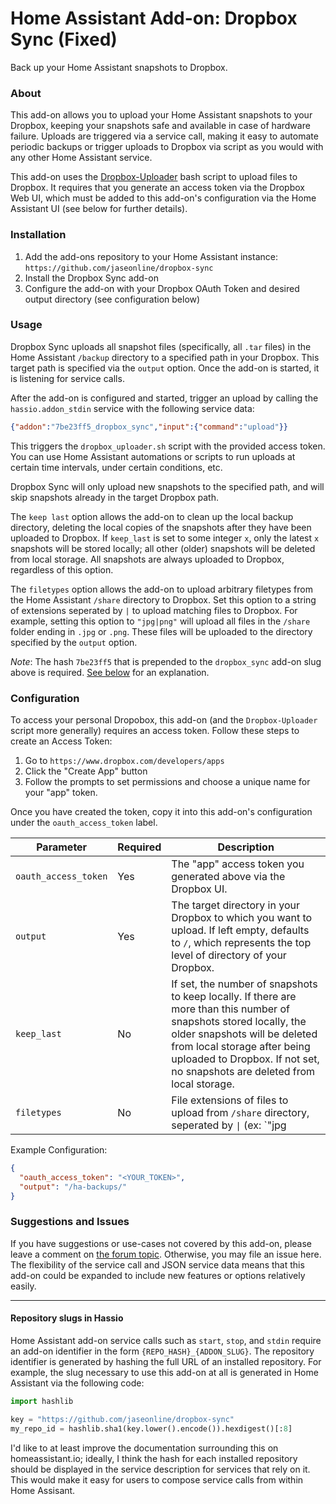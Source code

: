 # Home Assistant Add-on: Dropbox Sync (Fixed)
Back up your Home Assistant snapshots to Dropbox.

### About
This add-on allows you to upload your Home Assistant snapshots to your Dropbox, keeping your snapshots safe and available in case of hardware failure. Uploads are triggered via a service call, making it easy to automate periodic backups or trigger uploads to Dropbox via script as you would with any other Home Assistant service.

This add-on uses the [Dropbox-Uploader](https://github.com/andreafabrizi/Dropbox-Uploader) bash script to upload files to Dropbox. It requires that you generate an access token via the Dropbox Web UI, which must be added to this add-on's configuration via the Home Assistant UI (see below for further details).

### Installation
1. Add the add-ons repository to your Home Assistant instance: `https://github.com/jaseonline/dropbox-sync`
2. Install the Dropbox Sync add-on
3. Configure the add-on with your Dropbox OAuth Token and desired output directory (see configuration below)

### Usage

Dropbox Sync uploads all snapshot files (specifically, all `.tar` files) in the Home Assistant `/backup` directory to a specified path in your Dropbox. This target path is specified via the `output` option. Once the add-on is started, it is listening for service calls.

After the add-on is configured and started, trigger an upload by calling the `hassio.addon_stdin` service with the following service data:

```json
{"addon":"7be23ff5_dropbox_sync","input":{"command":"upload"}}
```

This triggers the `dropbox_uploader.sh` script with the provided access token. You can use Home Assistant automations or scripts to run uploads at certain time intervals, under certain conditions, etc.

Dropbox Sync will only upload new snapshots to the specified path, and will skip snapshots already in the target Dropbox path.

The `keep last` option allows the add-on to clean up the local backup directory, deleting the local copies of the snapshots after they have been uploaded to Dropbox. If `keep_last` is set to some integer `x`, only the latest `x` snapshots will be stored locally; all other (older) snapshots will be deleted from local storage. All snapshots are always uploaded to Dropbox, regardless of this option.

The `filetypes` option allows the add-on to upload arbitrary filetypes from the Home Assistant `/share` directory to Dropbox. Set this option to a string of extensions seperated by `|` to upload matching files to Dropbox. For example, setting this option to `"jpg|png"` will upload all files in the `/share` folder ending in `.jpg` or `.png`. These files will be uploaded to the directory specified by the `output` option.

*Note*: The hash `7be23ff5` that is prepended to the `dropbox_sync` add-on slug above is required. [See below](#repository-slugs-in-hassio) for an explanation. 
### Configuration

To access your personal Dropobox, this add-on (and the `Dropbox-Uploader` script more generally) requires an access token. Follow these steps to create an Access Token:
1. Go to `https://www.dropbox.com/developers/apps`
2. Click the "Create App" button
3. Follow the prompts to set permissions and choose a unique name for your "app" token.

Once you have created the token, copy it into this add-on's configuration under the `oauth_access_token` label. 

|Parameter|Required|Description|
|---------|--------|-----------|
|`oauth_access_token`|Yes|The "app" access token you generated above via the Dropbox UI.|
|`output`|Yes|The target directory in your Dropbox to which you want to upload. If left empty, defaults to `/`, which represents the top level of directory of your Dropbox.|
|`keep_last`|No|If set, the number of snapshots to keep locally. If there are more than this number of snapshots stored locally, the older snapshots will be deleted from local storage after being uploaded to Dropbox. If not set, no snapshots are deleted from local storage.|
|`filetypes`|No|File extensions of files to upload from `/share` directory, seperated by <code>&#124;</code> (ex: `"jpg|png" or "png"`).|

Example Configuration:
```json
{
  "oauth_access_token": "<YOUR_TOKEN>",
  "output": "/ha-backups/"
}
```

### Suggestions and Issues
If you have suggestions or use-cases not covered by this add-on, please leave a comment on [the forum topic](https://community.home-assistant.io/t/hass-io-add-on-upload-hassio-snapshots-to-dropbox/). Otherwise, you may file an issue here. The flexibility of the service call and JSON service data means that this add-on could be expanded to include new features or options relatively easily.

----

#### Repository slugs in Hassio
Home Assistant add-on service calls such as `start`, `stop`, and `stdin` require an add-on identifier in the form `{REPO_HASH}_{ADDON_SLUG}`. The repository identifier is generated by hashing the full URL of an installed repository. For example, the slug necessary to use this add-on at all is generated in Home Assistant via the following code:
```python
import hashlib

key = "https://github.com/jaseonline/dropbox-sync"
my_repo_id = hashlib.sha1(key.lower().encode()).hexdigest()[:8]
```

I'd like to at least improve the documentation surrounding this on homeassistant.io; ideally, I think the hash for each installed repository should be displayed in the service description for services that rely on it. This would make it easy for users to compose service calls from within Home Assisant.

